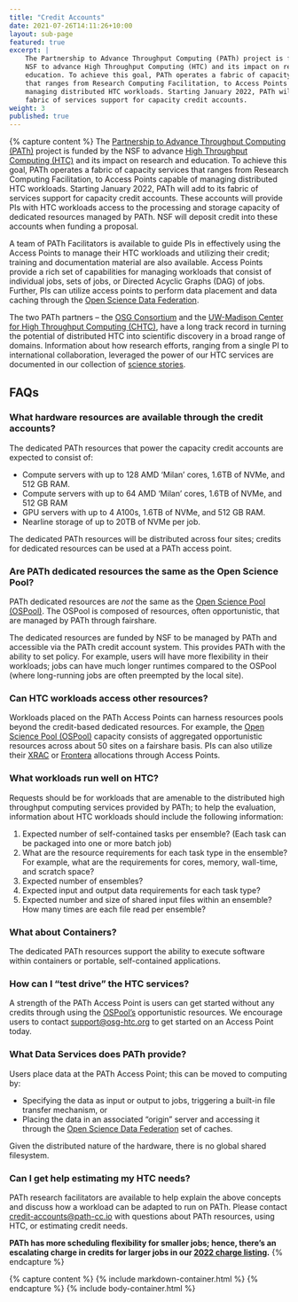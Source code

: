 ```yaml
---
title: "Credit Accounts"
date: 2021-07-26T14:11:26+10:00
layout: sub-page
featured: true
excerpt: |
    The Partnership to Advance Throughput Computing (PATh) project is funded by the
    NSF to advance High Throughput Computing (HTC) and its impact on research and
    education. To achieve this goal, PATh operates a fabric of capacity services
    that ranges from Research Computing Facilitation, to Access Points capable of
    managing distributed HTC workloads. Starting January 2022, PATh will add to its
    fabric of services support for capacity credit accounts.
weight: 3
published: true
---
```


{% capture content %}
The [Partnership to Advance Throughput Computing (PATh)](/) 
project is funded by the NSF to advance 
[High Throughput Computing (HTC)](https://research.cs.wisc.edu/htcondor/htc.html) 
and its impact on research and
education. To achieve this goal, PATh operates a fabric of capacity services
that ranges from Research Computing Facilitation, to Access Points capable of
managing distributed HTC workloads. Starting January 2022, PATh will add to its
fabric of services support for capacity credit accounts. These accounts will
provide PIs with HTC workloads access to the processing and storage capacity of
dedicated resources managed by PATh. NSF will deposit credit into these accounts
when funding a proposal.

A team of PATh Facilitators is available to guide PIs in effectively using the
Access Points to manage their HTC workloads and utilizing their credit; training
and documentation material are also available. Access Points provide a rich set
of capabilities for managing workloads that consist of individual jobs, sets of
jobs, or Directed Acyclic Graphs (DAG) of jobs. Further, PIs can utilize access
points to perform data placement and data caching through the [Open Science Data
Federation](https://opensciencegrid.org/docs/data/stashcache/overview/).

The two PATh partners – the [OSG Consortium](https://osg-htc.org) and the [UW-Madison Center for High
Throughput Computing (CHTC)](https://chtc.cs.wisc.edu/), have a long track record in turning the potential
of distributed HTC into scientific discovery in a broad range of domains.
Information about how research efforts, ranging from a single PI to international
collaboration, leveraged the power of our HTC services are documented in our
collection of [science stories](/news/htc-in-support-of-science/). 

## FAQs

### What hardware resources are available through the credit accounts?

The dedicated PATh resources that power the capacity credit accounts are expected to consist of:
- Compute servers with up to 128 AMD ‘Milan’ cores, 1.6TB of NVMe, and 512 GB RAM.
- Compute servers with up to 64 AMD ‘Milan’ cores, 1.6TB of NVMe, and 512 GB RAM
- GPU servers with up to 4 A100s, 1.6TB of NVMe, and 512 GB RAM.
- Nearline storage of up to 20TB of NVMe per job.

The dedicated PATh resources will be distributed across four sites; credits
for dedicated resources can be used at a PATh access point.

### Are PATh dedicated resources the same as the Open Science Pool?

PATh dedicated resources are _not_ the same as the [Open Science Pool (OSPool)](https://opensciencegrid.org/about/open_science_pool/).
The OSPool is composed of resources, often opportunistic, that are managed by PATh through fairshare.

The dedicated resources are funded by NSF to be managed by PATh and accessible via the PATh credit account system.  This provides
PATh with the ability to set policy.  For example, users will have more flexibility in their workloads; jobs can have much longer runtimes compared
to the OSPool (where long-running jobs are often preempted by the local site).

### Can HTC workloads access other resources?

Workloads placed on the PATh Access Points can harness resources pools
beyond the credit-based dedicated resources.  For example, the [Open Science
Pool (OSPool)](https://opensciencegrid.org/about/open_science_pool/) capacity consists of aggregated opportunistic resources across
about 50 sites on a fairshare basis.  PIs can also utilize their [XRAC](https://portal.xsede.org/my-xsede#/guest) or
[Frontera](https://www.tacc.utexas.edu/systems/frontera) allocations through Access Points.

### What workloads run well on HTC?

Requests should be for workloads that are amenable to the distributed high
throughput computing services provided by PATh; to help the evaluation, information
about HTC workloads should include the following information:

1.	Expected number of self-contained tasks per ensemble?  (Each task can be packaged into one or more batch job)
2.	What are the resource requirements for each task type in the ensemble?  For example, what are the requirements for cores, memory, wall-time, and scratch space?
3.	Expected number of ensembles?
4.	Expected input and output data requirements for each task type?
5.	Expected number and size of shared input files within an ensemble?  How many times are each file read per ensemble?

### What about Containers?

The dedicated PATh resources support the ability to execute software within
containers or portable, self-contained applications.

### How can I “test drive” the HTC services?

A strength of the PATh Access Point is users can get started without any
credits through using the [OSPool’s](https://opensciencegrid.org/about/open_science_pool/) opportunistic resources.  We encourage
users to contact [support@osg-htc.org](mailto:support@osg-htc.org) to get started on an Access Point today.

### What Data Services does PATh provide?

Users place data at the PATh Access Point; this can be moved to computing by:
- Specifying the data as input or output to jobs, triggering a built-in file transfer mechanism, or
- Placing the data in an associated “origin” server and accessing it through the
  [Open Science Data
  Federation](https://opensciencegrid.org/docs/data/stashcache/overview/) set of caches.

Given the distributed nature of the hardware, there is no global shared filesystem.

### Can I get help estimating my HTC needs?

PATh research facilitators are available to help explain the above concepts
and discuss how a workload can be adapted to run on PATh.  Please contact
[credit-accounts@path-cc.io](mailto:credit-accounts@path-cc.io) with questions about PATh resources, using HTC,
or estimating credit needs.

__PATh has more scheduling flexibility for smaller jobs; hence, there’s an
escalating charge in credits for larger jobs in our [2022 charge listing](/credit-account-charges).__
{% endcapture %}

{% capture content %}
{% include markdown-container.html %}
{% endcapture %}
{% include body-container.html %}




